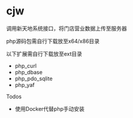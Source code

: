 # cjw

调用新天地系统接口，将门店营业数据上传至服务器

php源码包需自行下载放至x64/x86目录

以下扩展需自行下载放至ext目录
* php_curl
* php_dbase
* php_pdo_sqlite
* php_yaf

Todos
* 使用Docker代替php手动安装
